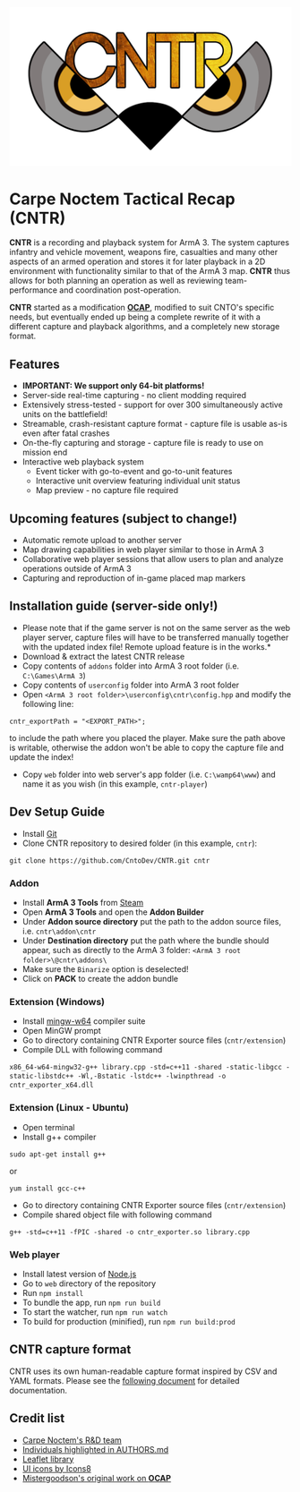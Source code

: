 [OCAP_Repo]: https://github.com/mistergoodson/OCAP
[Leaflet]: http://leafletjs.com/
[CarpeNoctem]: http://www.carpenoctem.co/
[Icons8]: https://icons8.com/
[AUTHORS]: https://github.com/CntoDev/CNTR/blob/master/AUTHORS
[LOGO]: https://github.com/CntoDev/CNTR/raw/develop/web/images/cntr-logo.png
[CNTR_Capture]: https://github.com/CntoDev/CNTR/blob/master/docs/cntr-format.md

![CNTR][LOGO]
# Carpe Noctem Tactical Recap (CNTR)

**CNTR** is a recording and playback system for ArmA 3. The system captures infantry and vehicle movement, weapons fire,
casualties and many other aspects of an armed operation and stores it for later playback in a 2D environment with
functionality similar to that of the ArmA 3 map. **CNTR** thus allows for both planning an operation as well as
reviewing team-performance and coordination post-operation.

**CNTR** started as a modification [**OCAP**][OCAP_Repo], modified to suit CNTO's specific needs, but eventually ended
up being a complete rewrite of it with a different capture and playback algorithms, and a completely new storage format.

## Features
* **IMPORTANT: We support only 64-bit platforms!**
* Server-side real-time capturing - no client modding required
* Extensively stress-tested - support for over 300 simultaneously active units on the battlefield!
* Streamable, crash-resistant capture format - capture file is usable as-is even after fatal crashes
* On-the-fly capturing and storage - capture file is ready to use on mission end
* Interactive web playback system
  * Event ticker with go-to-event and go-to-unit features
  * Interactive unit overview featuring individual unit status
  * Map preview - no capture file required

## Upcoming features (subject to change!)
* Automatic remote upload to another server
* Map drawing capabilities in web player similar to those in ArmA 3
* Collaborative web player sessions that allow users to plan and analyze operations outside of ArmA 3
* Capturing and reproduction of in-game placed map markers

## Installation guide (server-side only!)
* Please note that if the game server is not on the same server as the web player server, capture files will have to be
transferred manually together with the updated index file! Remote upload feature is in the works.*
* Download & extract the latest CNTR release
* Copy contents of `addons` folder into ArmA 3 root folder (i.e. `C:\Games\ArmA 3`)
* Copy contents of `userconfig` folder into ArmA 3 root folder
* Open `<ArmA 3 root folder>\userconfig\cntr\config.hpp` and modify the following line:
```
cntr_exportPath = "<EXPORT_PATH>";
```
to include the path where you placed the player. Make sure the path above is writable, otherwise the addon won't be able to copy the capture file and update the index!
* Copy `web` folder into web server's app folder (i.e. `C:\wamp64\www`) and name it as you wish (in this example, `cntr-player`)

## Dev Setup Guide

* Install [Git](https://git-scm.com/)
* Clone CNTR repository to desired folder (in this example, `cntr`):
```
git clone https://github.com/CntoDev/CNTR.git cntr
```

### Addon
* Install **ArmA 3 Tools** from [Steam](http://store.steampowered.com/app/233800/ArmA_3_Tools/)
* Open **ArmA 3 Tools** and open the **Addon Builder**
* Under **Addon source directory** put the path to the addon source files, i.e. `cntr\addon\cntr`
* Under **Destination directory** put the path where the bundle should appear, such as directly to the ArmA 3 folder:
`<ArmA 3 root folder>\@cntr\addons\`
* Make sure the `Binarize` option is deselected!
* Click on **PACK** to create the addon bundle

### Extension (Windows)
* Install [mingw-w64](https://mingw-w64.org/doku.php) compiler suite
* Open MinGW prompt
* Go to directory containing CNTR Exporter source files (`cntr/extension`)
* Compile DLL with following command
```
x86_64-w64-mingw32-g++ library.cpp -std=c++11 -shared -static-libgcc -static-libstdc++ -Wl,-Bstatic -lstdc++ -lwinpthread -o cntr_exporter_x64.dll
```

### Extension (Linux - Ubuntu)
* Open terminal
* Install g++ compiler
```
sudo apt-get install g++
```
or
```
yum install gcc-c++
```
* Go to directory containing CNTR Exporter source files (`cntr/extension`)
* Compile shared object file with following command
```
g++ -std=c++11 -fPIC -shared -o cntr_exporter.so library.cpp
```

### Web player
* Install latest version of [Node.js](https://nodejs.org/en/)
* Go to `web` directory of the repository
* Run `npm install`
* To bundle the app, run `npm run build`
* To start the watcher, run `npm run watch`
* To build for production (minified), run `npm run build:prod`

## CNTR capture format
CNTR uses its own human-readable capture format inspired by CSV and YAML formats. Please see the
[following document][CNTR_Capture] for detailed documentation.

## Credit list
* [Carpe Noctem's R&D team][CarpeNoctem]
* [Individuals highlighted in AUTHORS.md][AUTHORS]
* [Leaflet library][Leaflet]
* [UI icons by Icons8][Icons8]
* [Mistergoodson's original work on **OCAP**][OCAP_Repo]
